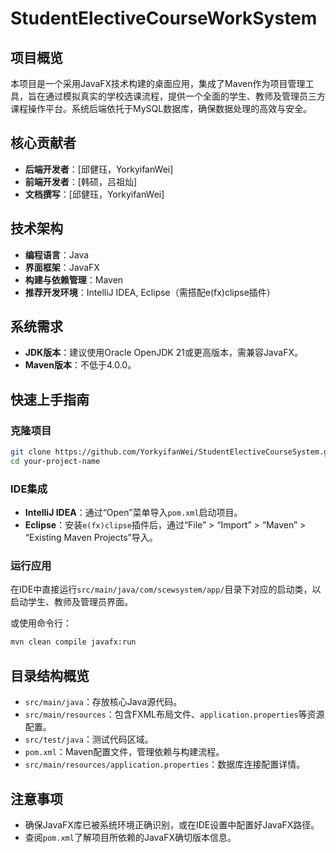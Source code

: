 # StudentElectiveCourseWorkSystem

## 项目概览

本项目是一个采用JavaFX技术构建的桌面应用，集成了Maven作为项目管理工具，旨在通过模拟真实的学校选课流程，提供一个全面的学生、教师及管理员三方课程操作平台。系统后端依托于MySQL数据库，确保数据处理的高效与安全。

## 核心贡献者

- **后端开发者**：[邱健珏，YorkyifanWei]
- **前端开发者**：[韩硕，吕祖灿]
- **文档撰写**：[邱健珏，YorkyifanWei]

## 技术架构

- **编程语言**：Java
- **界面框架**：JavaFX
- **构建与依赖管理**：Maven
- **推荐开发环境**：IntelliJ IDEA, Eclipse（需搭配e(fx)clipse插件）

## 系统需求

- **JDK版本**：建议使用Oracle OpenJDK 21或更高版本，需兼容JavaFX。
- **Maven版本**：不低于4.0.0。

## 快速上手指南

### 克隆项目

``` bash
git clone https://github.com/YorkyifanWei/StudentElectiveCourseSystem.git
cd your-project-name
```

### IDE集成

- **IntelliJ IDEA**：通过“Open”菜单导入`pom.xml`启动项目。
- **Eclipse**：安装`e(fx)clipse`插件后，通过“File” > “Import” > “Maven” > “Existing Maven Projects”导入。

### 运行应用

在IDE中直接运行`src/main/java/com/scewsystem/app/`目录下对应的启动类，以启动学生、教师及管理员界面。

或使用命令行：

``` bash
mvn clean compile javafx:run
```

## 目录结构概览

- `src/main/java`：存放核心Java源代码。
- `src/main/resources`：包含FXML布局文件、`application.properties`等资源配置。
- `src/test/java`：测试代码区域。
- `pom.xml`：Maven配置文件，管理依赖与构建流程。
- `src/main/resources/application.properties`：数据库连接配置详情。

## 注意事项

- 确保JavaFX库已被系统环境正确识别，或在IDE设置中配置好JavaFX路径。
- 查阅`pom.xml`了解项目所依赖的JavaFX确切版本信息。
